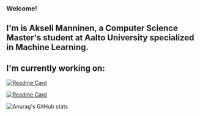 ### Welcome! 
## I'm is Akseli Manninen, a Computer Science Master's student at Aalto University specialized in Machine Learning. 

## I'm currently working on:
[![Readme Card](https://github-readme-stats.vercel.app/api/pin/?username=AkseliManninen&repo=Electricity-Data-Project&theme=dark)](https://github.com/AkseliManninen/Electricity-Data-Project)

[![Readme Card](https://github-readme-stats.vercel.app/api/pin/?username=AkseliManninen&repo=Sleep-Analysis-ML&theme=dark)](https://github.com/AkseliManninen/Sleep-Analysis-ML)

![Anurag's GitHub stats](https://github-readme-stats.vercel.app/api?username=AkseliManninen&show_icons=true&theme=dark)

<!--
**AkseliManninen/AkseliManninen** is a ✨ _special_ ✨ repository because its `README.md` (this file) appears on your GitHub profile.

Here are some ideas to get you started:

- 🔭 I’m currently working on ...
- 🌱 I’m currently learning ...
- 👯 I’m looking to collaborate on ...
- 🤔 I’m looking for help with ...
- 💬 Ask me about ...
- 📫 How to reach me: ...
- 😄 Pronouns: ...
- ⚡ Fun fact: ...
# Hiden elements to be used later
# Top Languages
[![Top Langs](https://github-readme-stats.vercel.app/api/top-langs/?username=AkseliManninen)](https://github.com/AkseliManninen/github-readme-stats)
-->


